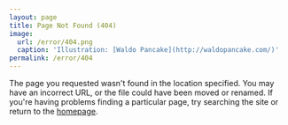 ```yaml
---
layout: page
title: Page Not Found (404)
image:
  url: /error/404.png
  caption: 'Illustration: [Waldo Pancake](http://waldopancake.com/)'
permalink: /error/404
---
```

The page you requested wasn't found in the location specified. You may have an incorrect URL, or the file could have been moved or renamed. If you're having problems finding a particular page, try searching the site or return to the [homepage](/).
